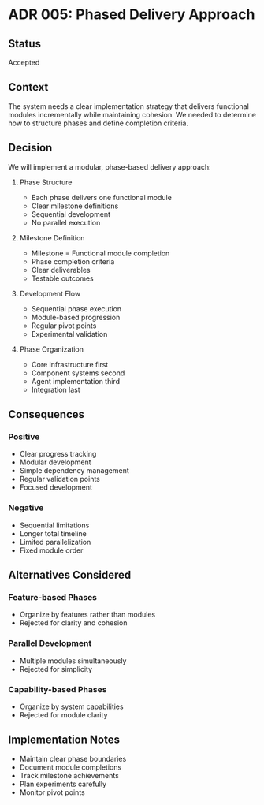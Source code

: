 # ADR 005: Phased Delivery Approach

## Status
Accepted

## Context
The system needs a clear implementation strategy that delivers functional modules incrementally while maintaining cohesion. We needed to determine how to structure phases and define completion criteria.

## Decision
We will implement a modular, phase-based delivery approach:

1. Phase Structure
   - Each phase delivers one functional module
   - Clear milestone definitions
   - Sequential development
   - No parallel execution

2. Milestone Definition
   - Milestone = Functional module completion
   - Phase completion criteria
   - Clear deliverables
   - Testable outcomes

3. Development Flow
   - Sequential phase execution
   - Module-based progression
   - Regular pivot points
   - Experimental validation

4. Phase Organization
   - Core infrastructure first
   - Component systems second
   - Agent implementation third
   - Integration last

## Consequences

### Positive
- Clear progress tracking
- Modular development
- Simple dependency management
- Regular validation points
- Focused development

### Negative
- Sequential limitations
- Longer total timeline
- Limited parallelization
- Fixed module order

## Alternatives Considered

### Feature-based Phases
- Organize by features rather than modules
- Rejected for clarity and cohesion

### Parallel Development
- Multiple modules simultaneously
- Rejected for simplicity

### Capability-based Phases
- Organize by system capabilities
- Rejected for module clarity

## Implementation Notes
- Maintain clear phase boundaries
- Document module completions
- Track milestone achievements
- Plan experiments carefully
- Monitor pivot points
